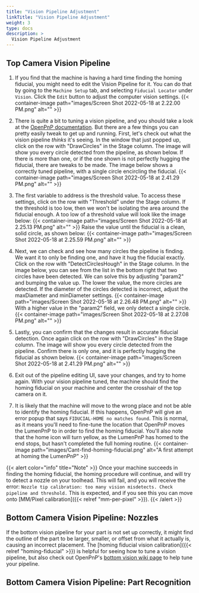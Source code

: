 ```yaml
---
title: "Vision Pipeline Adjustment"
linkTitle: "Vision Pipeline Adjustment"
weight: 3
type: docs
description: >
  Vision Pipeline Adjustment
---
```


## Top Camera Vision Pipeline

1. If you find that the machine is having a hard time finding the homing fiducial, you might need to edit the Vision Pipeline for it. You can do that by going to the `Machine Setup` tab, and selecting `Fiducial Locator` under `Vision`. Click the `Edit` button to adjust the computer vision settings.
   {{< container-image path="images/Screen Shot 2022-05-18 at 2.22.00 PM.png" alt="" >}}

2. There is quite a bit to tuning a vision pipeline, and you should take a look at the [OpenPnP documentation](https://github.com/openpnp/openpnp/wiki/Bottom-Vision). But there are a few things you can pretty easily tweak to get up and running. First, let's check out what the vision pipeline *thinks* it's seeing. In the window that just popped up, click on the row with "DrawCircles" in the Stage column. The image will show you every circle detected from the pipeline, as shown below. If there is more than one, or if the one shown is not perfectly hugging the fiducial, there are tweaks to be made. The image below shows a correctly tuned pipeline, with a single circle encircling the fiducial.
   {{< container-image path="images/Screen Shot 2022-05-18 at 2.41.29 PM.png" alt="" >}}

3. The first variable to address is the threshold value. To access these settings, click on the row with "Threshold" under the Stage column. If the threshold is too low, then we won't be isolating the area around the fiducial enough. A too low of a threshold value will look like the image below:
   {{< container-image path="images/Screen Shot 2022-05-18 at 2.25.13 PM.png" alt="" >}}
   Raise the value until the fiducial is a clean, solid circle, as shown below:
   {{< container-image path="images/Screen Shot 2022-05-18 at 2.25.59 PM.png" alt="" >}}

4. Next, we can check and see how many circles the pipeline is finding. We want it to only be finding one, and have it hug the fiducial exactly. Click on the row with "DetectCirclesHough" in the Stage column. In the image below, you can see from the list in the bottom right that two circles have been detected. We can solve this by adjusting "param2" and bumping the value up. The lower the value, the more circles are detected. If the diameter of the circles detected is incorrect, adjust the maxDiameter and minDiameter settings.
   {{< container-image path="images/Screen Shot 2022-05-18 at 2.26.48 PM.png" alt="" >}}
   With a higher value in the "param2" field, we only detect a single circle.
   {{< container-image path="images/Screen Shot 2022-05-18 at 2.27.08 PM.png" alt="" >}}

5. Lastly, you can confirm that the changes result in accurate fiducial detection. Once again click on the row with "DrawCircles" in the Stage column. The image will show you every circle detected from the pipeline. Confirm there is only one, and it is perfectly hugging the fiducial as shown below.
   {{< container-image path="images/Screen Shot 2022-05-18 at 2.41.29 PM.png" alt="" >}}

6. Exit out of the pipeline editing UI, save your changes, and try to home again. With your vision pipeline tuned, the machine should find the homing fiducial on your machine and center the crosshair of the top camera on it.

7. It is likely that the machine will move to the wrong place and not be able to identify the homing fiducial. If this happens, OpenPnP will give an error popup that says `FIDUCIAL-HOME no matches found`. This is normal, as it means you'll need to fine-tune the location that OpenPnP moves the LumenPnP to in order to find the homing fiducial. You'll also note that the home icon will turn yellow, as the LumenPnP has homed to the end stops, but hasn't completed the full homing routine.
   {{< container-image path="images/Cant-find-homing-fiducial.png" alt="A first attempt at homing the LumenPnP" >}}

{{< alert color="info" title="Note" >}}
Once your machine succeeds in finding the homing fiducial, the homing procedure will continue, and will try to detect a nozzle on your toolhead. This will fail, and you will receive the error: `Nozzle tip calibration: too many vision misdetects. Check pipeline and threshold.` This is expected, and if you see this you can move onto [MM/Pixel calibration]({{< relref "mm-per-pixel" >}}).
{{< /alert >}}

## Bottom Camera Vision Pipeline: Nozzles

If the bottom vision pipeline for your part is not set up correctly, it might find the outline of the part to be larger, smaller, or offset from what it actually is, causing an incorrect placement. The [homing fiducial vision calibration]({{< relref "homing-fiducial" >}}) is helpful for seeing how to tune a vision pipeline, but also check out OpenPnP's [bottom vision wiki page](https://github.com/openpnp/openpnp/wiki/Bottom-Vision) to help tune your pipeline.

## Bottom Camera Vision Pipeline: Part Recognition

